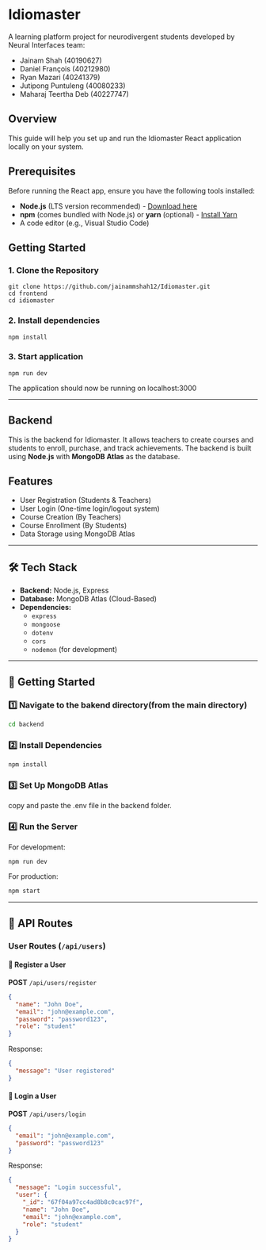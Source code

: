 # Idiomaster

A learning platform project for neurodivergent students developed by Neural Interfaces team:
- Jainam Shah (40190627)
- Daniel François (40212980)
- Ryan Mazari (40241379)
- Jutipong Puntuleng (40080233)
- Maharaj Teertha Deb (40227747)


## Overview

This guide will help you set up and run the Idiomaster React application locally on your system.

## Prerequisites

Before running the React app, ensure you have the following tools installed:

- **Node.js** (LTS version recommended) - [Download here](https://nodejs.org/)
- **npm** (comes bundled with Node.js) or **yarn** (optional) - [Install Yarn](https://yarnpkg.com/getting-started/install)
- A code editor (e.g., Visual Studio Code)

## Getting Started

### 1. Clone the Repository
```
git clone https://github.com/jainammshah12/Idiomaster.git
cd frontend
cd idiomaster
```

### 2. Install dependencies
```
npm install
```

### 3. Start application
```
npm run dev
```
The application should now be running on localhost:3000

---
## Backend

This is the backend for Idiomaster. It allows teachers to create courses and students to enroll, purchase, and track achievements. The backend is built using **Node.js** with **MongoDB Atlas** as the database.

## Features
- User Registration (Students & Teachers)
- User Login (One-time login/logout system)
- Course Creation (By Teachers)
- Course Enrollment (By Students)
- Data Storage using MongoDB Atlas

---

## 🛠 Tech Stack
- **Backend:** Node.js, Express
- **Database:** MongoDB Atlas (Cloud-Based)
- **Dependencies:**
  - `express`
  - `mongoose`
  - `dotenv`
  - `cors`
  - `nodemon` (for development)

---

## 📌 Getting Started

### 1️⃣ Navigate to the bakend directory(from the main directory)
```sh
cd backend
```

### 2️⃣ Install Dependencies
```sh
npm install
```

### 3️⃣ Set Up MongoDB Atlas
copy and paste the .env file in the backend folder.

### 4️⃣ Run the Server
For development:
```sh
npm run dev
```
For production:
```sh
npm start
```

---

## 📌 API Routes

### User Routes (`/api/users`)

#### 📝 Register a User
**POST** `/api/users/register`
```json
{
  "name": "John Doe",
  "email": "john@example.com",
  "password": "password123",
  "role": "student"
}
```
Response:
```json
{
  "message": "User registered"
}
```

#### 🔑 Login a User
**POST** `/api/users/login`
```json
{
  "email": "john@example.com",
  "password": "password123"
}
```
Response:
```json
{
  "message": "Login successful",
  "user": {
    "_id": "67f04a97cc4ad8b8c0cac97f",
    "name": "John Doe",
    "email": "john@example.com",
    "role": "student"
  }
}
```
